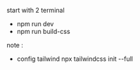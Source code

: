 start with 2 terminal 
- npm run dev
- npm run build-css


note : 
- config tailwind
    npx tailwindcss init --full